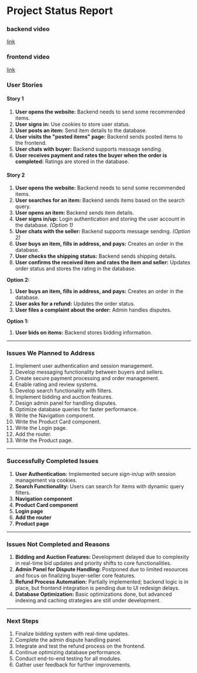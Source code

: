 # Project Status Report

### **backend video**

[link](https://drive.google.com/drive/folders/10zM5kLIs0df_ElJ2fc689G3-SYIXyB8U)

### **frontend video**

[link](https://drive.google.com/file/d/1BNDY3AhtEMG6OGNuU624KpdxZiDdEpgq/view?usp=drive_link)

### **User Stories**

#### **Story 1**

1. **User opens the website:** Backend needs to send some recommended items.
2. **User signs in:** Use cookies to store user status.
3. **User posts an item:** Send item details to the database.
4. **User visits the "posted items" page:** Backend sends posted items to the frontend.
5. **User chats with buyer:** Backend supports message sending.
6. **User receives payment and rates the buyer when the order is completed:** Ratings are stored in the database.

#### **Story 2**

1. **User opens the website:** Backend needs to send some recommended items.
2. **User searches for an item:** Backend sends items based on the search query.
3. **User opens an item:** Backend sends item details.
4. **User signs in/up:** Login authentication and storing the user account in the database. *(Option 1)*
5. **User chats with the seller:** Backend supports message sending. *(Option 2)*
6. **User buys an item, fills in address, and pays:** Creates an order in the database.
7. **User checks the shipping status:** Backend sends shipping details.
8. **User confirms the received item and rates the item and seller:** Updates order status and stores the rating in the database.

**Option 2:**

1. **User buys an item, fills in address, and pays:** Creates an order in the database.
2. **User asks for a refund:** Updates the order status.
3. **User files a complaint about the order:** Admin handles disputes.

**Option 1:**

1. **User bids on items:** Backend stores bidding information.

------

### **Issues We Planned to Address**

1. Implement user authentication and session management.
2. Develop messaging functionality between buyers and sellers.
3. Create secure payment processing and order management.
4. Enable rating and review systems.
5. Develop search functionality with filters.
6. Implement bidding and auction features.
7. Design admin panel for handling disputes.
8. Optimize database queries for faster performance.
9. Write the Navigation component.
10. Write the Product Card component.
11. Write the Login page.
12. Add the router.
13. Write the Product page.

------

### **Successfully Completed Issues**

1. **User Authentication:** Implemented secure sign-in/up with session management via cookies.
2. **Search Functionality:** Users can search for items with dynamic query filters.
3. **Navigation component**
4. **Product Card component**
5. **Login page**
6. **Add the router**
7. **Product page**


------

### **Issues Not Completed and Reasons**

1. **Bidding and Auction Features:** Development delayed due to complexity in real-time bid updates and priority shifts to core functionalities.
2. **Admin Panel for Dispute Handling:** Postponed due to limited resources and focus on finalizing buyer-seller core features.
3. **Refund Process Automation:** Partially implemented; backend logic is in place, but frontend integration is pending due to UI redesign delays.
4. **Database Optimization:** Basic optimizations done, but advanced indexing and caching strategies are still under development.

------

### **Next Steps**

1. Finalize bidding system with real-time updates.
2. Complete the admin dispute handling panel.
3. Integrate and test the refund process on the frontend.
4. Continue optimizing database performance.
5. Conduct end-to-end testing for all modules.
6. Gather user feedback for further improvements.

